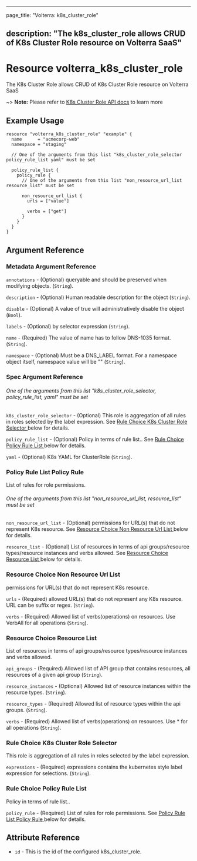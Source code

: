 ---

page_title: "Volterra: k8s_cluster_role"

description: "The k8s_cluster_role allows CRUD of K8s Cluster Role resource on Volterra SaaS"
---------------------------------------------------------------------------------------------

Resource volterra_k8s_cluster_role
==================================

The K8s Cluster Role allows CRUD of K8s Cluster Role resource on Volterra SaaS

~> **Note:** Please refer to [K8s Cluster Role API docs](https://docs.cloud.f5.com/docs-v2/api/k8s-cluster-role) to learn more

Example Usage
-------------

```hcl
resource "volterra_k8s_cluster_role" "example" {
  name      = "acmecorp-web"
  namespace = "staging"

  // One of the arguments from this list "k8s_cluster_role_selector policy_rule_list yaml" must be set

  policy_rule_list {
    policy_rule {
      // One of the arguments from this list "non_resource_url_list resource_list" must be set

      non_resource_url_list {
        urls = ["value"]

        verbs = ["get"]
      }
    }
  }
}

```

Argument Reference
------------------

### Metadata Argument Reference

`annotations` - (Optional) queryable and should be preserved when modifying objects. (`String`).

`description` - (Optional) Human readable description for the object (`String`).

`disable` - (Optional) A value of true will administratively disable the object (`Bool`).

`labels` - (Optional) by selector expression (`String`).

`name` - (Required) The value of name has to follow DNS-1035 format. (`String`).

`namespace` - (Optional) Must be a DNS_LABEL format. For a namespace object itself, namespace value will be "" (`String`).

### Spec Argument Reference

###### One of the arguments from this list "k8s_cluster_role_selector, policy_rule_list, yaml" must be set

`k8s_cluster_role_selector` - (Optional) This role is aggregation of all rules in roles selected by the label expression. See [Rule Choice K8s Cluster Role Selector ](#rule-choice-k8s-cluster-role-selector) below for details.

`policy_rule_list` - (Optional) Policy in terms of rule list.. See [Rule Choice Policy Rule List ](#rule-choice-policy-rule-list) below for details.

`yaml` - (Optional) K8s YAML for ClusterRole (`String`).

### Policy Rule List Policy Rule

List of rules for role permissions.

###### One of the arguments from this list "non_resource_url_list, resource_list" must be set

`non_resource_url_list` - (Optional) permissions for URL(s) that do not represent K8s resource. See [Resource Choice Non Resource Url List ](#resource-choice-non-resource-url-list) below for details.

`resource_list` - (Optional) List of resources in terms of api groups/resource types/resource instances and verbs allowed. See [Resource Choice Resource List ](#resource-choice-resource-list) below for details.

### Resource Choice Non Resource Url List

permissions for URL(s) that do not represent K8s resource.

`urls` - (Required) allowed URL(s) that do not represent any K8s resource. URL can be suffix or regex. (`String`).

`verbs` - (Required) Allowed list of verbs(operations) on resources. Use VerbAll for all operations (`String`).

### Resource Choice Resource List

List of resources in terms of api groups/resource types/resource instances and verbs allowed.

`api_groups` - (Required) Allowed list of API group that contains resources, all resources of a given api group (`String`).

`resource_instances` - (Optional) Allowed list of resource instances within the resource types. (`String`).

`resource_types` - (Required) Allowed list of resource types within the api groups. (`String`).

`verbs` - (Required) Allowed list of verbs(operations) on resources. Use * for all operations (`String`).

### Rule Choice K8s Cluster Role Selector

This role is aggregation of all rules in roles selected by the label expression.

`expressions` - (Required) expressions contains the kubernetes style label expression for selections. (`String`).

### Rule Choice Policy Rule List

Policy in terms of rule list..

`policy_rule` - (Required) List of rules for role permissions. See [Policy Rule List Policy Rule ](#policy-rule-list-policy-rule) below for details.

Attribute Reference
-------------------

-	`id` - This is the id of the configured k8s_cluster_role.
